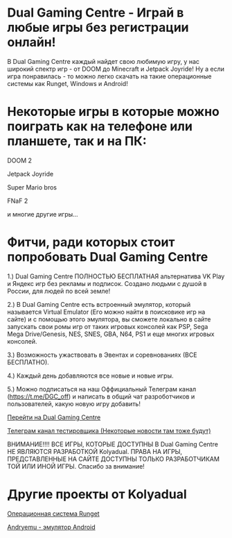 # Dual Gaming Centre - Играй в любые игры без регистрации онлайн!

В Dual Gaming Centre каждый найдет свою любимую игру, у нас широкий спектр игр - от DOOM до Minecraft и Jetpack Joyride! Ну а если игра понравилась - то можно легко скачать на такие операционные системы как Runget, Windows и Android!

# Некоторые игры в которые можно поиграть как на телефоне или планшете, так и на ПК:

DOOM 2

Jetpack Joyride

Super Mario bros

FNaF 2

и многие другие игры...

# Фитчи, ради которых стоит попробовать Dual Gaming Centre

1.) Dual Gaming Centre ПОЛНОСТЬЮ БЕСПЛАТНАЯ альтернатива VK Play и Яндекс игр без рекламы и подписок. Создано людьми с душой в России, для людей по всей земле!

2.) В Dual Gaming Centre есть встроенный эмулятор, который называется Virtual Emulator (Его можно найти в поисковике игр на сайте) и с помощью этого эмулятора, вы сможете локально в сайте запускать свои ромы игр от таких игровых консолей как PSP, Sega Mega Drive/Genesis, NES, SNES, GBA, N64, PS1 и еще многих игровых консолей.

3.) Возможность ужаствовать в Эвентах и соревнованиях (ВСЕ БЕСПЛАТНО).

4.) Каждый день добавляются все новые и новые игры.

5.) Можно подписаться на наш Оффициальный Телеграм канал (https://t.me/DGC_off) и написать в общий чат разроботчиков и пользователей, какую новую игру добавить!

<a href="https://kolyadual.github.io/dualgamingcentre/">Перейти на Dual Gaming Centre</a>


<a href="https://t.me/fffbnx">Телеграм канал тестировщика (Некоторые новости там тоже будут)</a>

ВНИМАНИЕ!!!! ВСЕ ИГРЫ, КОТОРЫЕ ДОСТУПНЫ В Dual Gaming Centre НЕ ЯВЛЯЮТСЯ РАЗРАБОТКОЙ Kolyadual. ПРАВА НА ИГРЫ, ПРЕДСТАВЛЕННЫЕ НА САЙТЕ ДОСТУПНЫ ТОЛЬКО РАЗРАБОТЧИКАМ ТОЙ ИЛИ ИНОЙ ИГРЫ. Спасибо за внимание!

# Другие проекты от Kolyadual

<a href="https://github.com/Kolyadual/Runget-next_generating_operating_system?ysclid=mdr9zpvc7i263586957">Операционная система Runget</a>

<a href="https://github.com/Kolyadual/Andryemu">Andryemu - эмулятор Android</a>
